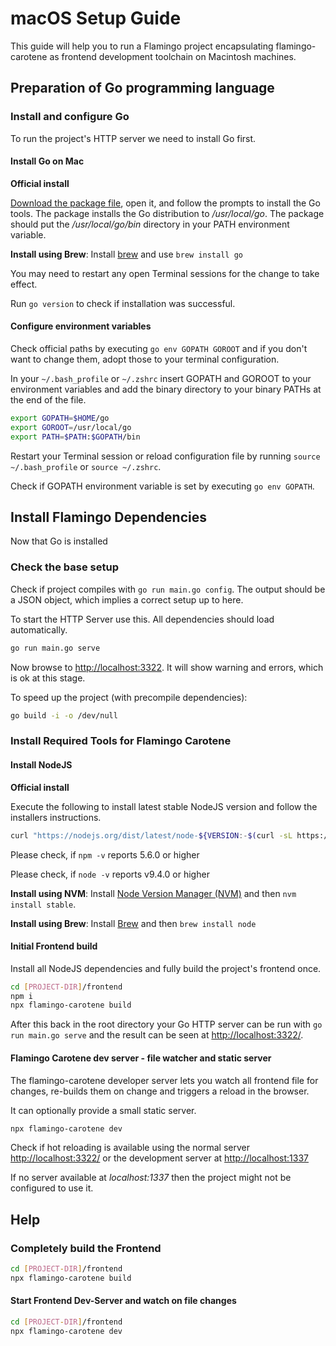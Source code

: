 # macOS Setup Guide

This guide will help you to run a Flamingo project encapsulating flamingo-carotene as frontend development toolchain on Macintosh machines.

## Preparation of Go programming language

### Install and configure Go

To run the project's HTTP server we need to install Go first.

#### Install Go on Mac

**Official install**

[Download the package file](https://golang.org/dl/), open it, and follow the prompts to install the Go tools. 
The package installs the Go distribution to */usr/local/go*.
The package should put the */usr/local/go/bin* directory in your PATH environment variable.

**Install using Brew**: Install [brew](https://brew.sh/) and use ```brew install go```

You may need to restart any open Terminal sessions for the change to take effect.

Run `go version` to check if installation was successful.

#### Configure environment variables

Check official paths by executing ```go env GOPATH GOROOT``` and if you don't want to change them, adopt those to your terminal configuration.

In your ```~/.bash_profile``` or ```~/.zshrc``` insert GOPATH and GOROOT to your environment variables and add the binary directory to your binary PATHs at the end of the file.

```bash
export GOPATH=$HOME/go
export GOROOT=/usr/local/go
export PATH=$PATH:$GOPATH/bin
```

Restart your Terminal session or reload configuration file by running `source ~/.bash_profile` or `source ~/.zshrc`.

Check if GOPATH environment variable is set by executing `go env GOPATH`.
    
## Install Flamingo Dependencies

Now that Go is installed

### Check the base setup

Check if project compiles with `go run main.go config`. The output should be a JSON object, which implies a correct setup up to here.
    
To start the HTTP Server use this.
All dependencies should load automatically. 

```bash
go run main.go serve
```

Now browse to [http://localhost:3322](http://localhost:3322).
It will show warning and errors, which is ok at this stage.

To speed up the project (with precompile dependencies):

```bash
go build -i -o /dev/null
```

### Install Required Tools for Flamingo Carotene

#### Install NodeJS

**Official install**

Execute the following to install latest stable NodeJS version and follow the installers instructions.

```bash
curl "https://nodejs.org/dist/latest/node-${VERSION:-$(curl -sL https://nodejs.org/dist/latest/ | sed -nE 's|.*>node-(.*)\.pkg</a>.*|\1|p')}.pkg" > "$HOME/Downloads/node-latest.pkg" && sudo installer -store -pkg "$HOME/Downloads/node-latest.pkg" -target "/"
```

Please check, if `npm -v` reports 5.6.0 or higher

Please check, if `node -v` reports v9.4.0 or higher

**Install using NVM**: Install [Node Version Manager (NVM)](https://github.com/creationix/nvm) and then `nvm install stable`.

**Install using Brew**: Install [Brew](https://brew.sh/) and then `brew install node`


#### Initial Frontend build

Install all NodeJS dependencies and fully build the project's frontend once.

```bash
cd [PROJECT-DIR]/frontend
npm i
npx flamingo-carotene build
```

After this back in the root directory your Go HTTP server can be run with `go run main.go serve` and the result can be seen at [http://localhost:3322/](http://localhost:3322/).

#### Flamingo Carotene dev server - file watcher and static server

The flamingo-carotene developer server lets you watch all frontend file for changes, re-builds them on change and triggers a reload in the browser.

It can optionally provide a small static server. 

```bash
npx flamingo-carotene dev
```

Check if hot reloading is available using the normal server [http://localhost:3322/](http://localhost:3322/) or the development server at [http://localhost:1337](http://localhost:1337)

If no server available at *localhost:1337* then the project might not be configured to use it.

## Help

### Completely build the Frontend

```bash
cd [PROJECT-DIR]/frontend
npx flamingo-carotene build
```

#### Start Frontend Dev-Server and watch on file changes

```bash
cd [PROJECT-DIR]/frontend
npx flamingo-carotene dev
```

